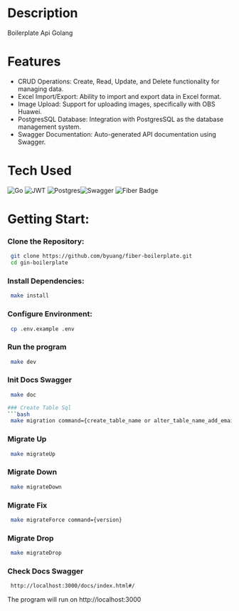 # Description
Boilerplate Api Golang

# Features
- CRUD Operations: Create, Read, Update, and Delete functionality for managing data.
- Excel Import/Export: Ability to import and export data in Excel format.
- Image Upload: Support for uploading images, specifically with OBS Huawei.
- PostgresSQL Database: Integration with PostgresSQL as the database management system.
- Swagger Documentation: Auto-generated API documentation using Swagger.

# Tech Used
 ![Go](https://img.shields.io/badge/go-%2300ADD8.svg?style=for-the-badge&logo=go&logoColor=white) ![JWT](https://img.shields.io/badge/JWT-black?style=for-the-badge&logo=JSON%20web%20tokens) ![Postgres](https://img.shields.io/badge/postgres-%23316192.svg?style=for-the-badge&logo=postgresql&logoColor=white)![Swagger](https://img.shields.io/badge/-Swagger-%23Clojure?style=for-the-badge&logo=swagger&logoColor=white) ![Fiber Badge](https://img.shields.io/badge/Fiber-008ECF?logo=fiber&logoColor=fff&style=for-the-badge)
      
# Getting Start:

### Clone the Repository:
```bash
 git clone https://github.com/byuang/fiber-boilerplate.git
 cd gin-boilerplate
```

### Install Dependencies:
```bash
 make install
```

### Configure Environment:
```bash
 cp .env.example .env
```

### Run the program
```bash
 make dev
```

### Init Docs Swagger
```bash
 make doc

### Create Table Sql
```bash
 make migration command={create_table_name or alter_table_name_add_email}
```

### Migrate Up
```bash
 make migrateUp
```

### Migrate Down
```bash
 make migrateDown
```

### Migrate Fix
```bash
 make migrateForce command={version}
```

### Migrate Drop
```bash
 make migrateDrop
```

### Check Docs Swagger
```bash
 http://localhost:3000/docs/index.html#/
```

The program will run on http://localhost:3000 
<!-- </> with 💛 by readMD (https://readmd.itsvg.in) -->